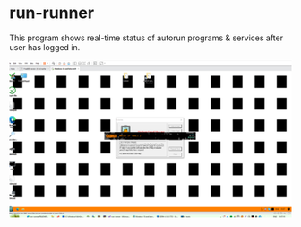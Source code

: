 # run-runner

This program shows real-time status of autorun programs & services after user has logged in.

![This is an image](https://raw.githubusercontent.com/kilitary/run-runner/master/screen.png)
